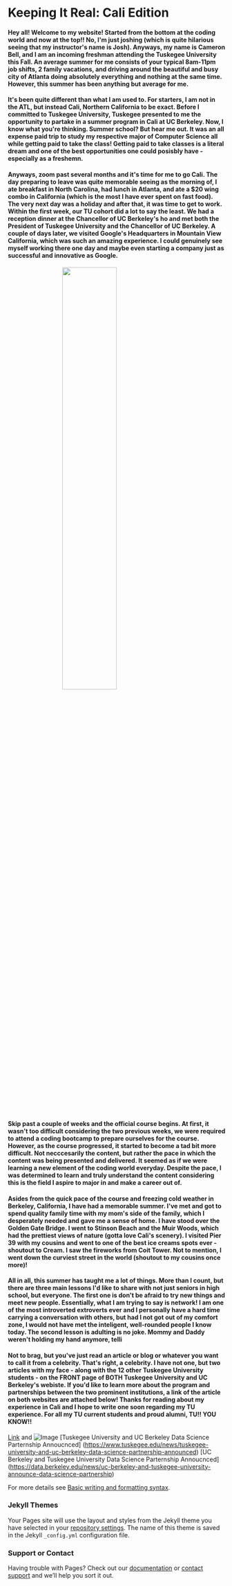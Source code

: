 # Keeping It Real: Cali Edition
#### Hey all! Welcome to my website! Started from the bottom at the coding world and now at the top!! No, I'm just joshing (which is quite hilarious seeing that my instructor's name is Josh). Anyways, my name is Cameron Bell, and I am an incoming freshman attending the Tuskegee University this Fall. An average summer for me consists of your typical 8am-11pm job shifts, 2 family vacations, and driving around the beautiful and busy city of Atlanta doing absolutely everything and nothing at the same time. However, this summer has been anything but average for me. 

#### It's been quite different than what I am used to. For starters, I am not in the ATL, but instead Cali, Northern California to be exact. Before I committed to Tuskegee University, Tuskegee presented to me the opportunity to partake in a summer program in Cali at UC Berkeley. Now, I know what you're thinking. Summer school? But hear me out. It was an all expense paid trip to study my respective major of Computer Science all while getting paid to take the class! Getting paid to take classes is a literal dream and one of the best opportunities one could posisbly have - especially as a freshemn.


#### Anyways, zoom past several months and it's time for me to go Cali. The day preparing to leave was quite memorable seeing as the morning of, I ate breakfast in North Carolina, had lunch in Atlanta, and ate a $20 wing combo in California (which is the most I have ever spent on fast food). The very next day was a holiday and after that, it was time to get to work. Within the first week, our TU cohort did a lot to say the least. We had a reception dinner at the Chancellor of UC Berkeley's ho and met both the President of Tuskegee University and the Chancellor of UC Berkeley. A couple of days later, we visited Google's Headquarters in Mountain View California, which was such an amazing experience. I could genuinely see myself working there one day and maybe even starting a company just as successful and innovative as Google. 
 <img src="./Summer pic.JPG" style="width:50%; margin:auto; display:block">

#### Skip past a couple of weeks and the official course begins. At first, it wasn't too difficult considering the two previous weeks, we were required to attend a coding bootcamp to prepare ourselves for the course. However, as the course progressed, it started to become a tad bit more difficult. Not necccesarily the content, but rather the pace in which the content was being presented and delivered. It seemed as if we were learning a new element of the coding world everyday. Despite the pace, I was determined to learn and truly understand the content considering this is the field I aspire to major in and make a career out of. 


#### Asides from the quick pace of the course and freezing cold weather in Berkeley, California, I have had a memorable summer. I've met and got to spend quality family time with my mom's side of the family, which I desperately needed and gave me a sense of home. I have stood over the Golden Gate Bridge. I went to Stinson Beach and the Muir Woods, which had the prettiest views of nature (gotta love Cali's scenery). I visited Pier 39 with my cousins and went to one of the best ice creams spots ever - shoutout to Cream. I saw the fireworks from Coit Tower. Not to mention, I went down the curviest street in the world (shoutout to my cousins once more)!

#### All in all, this summer has taught me a lot of things. More than I count, but there are three main lessons I'd like to share with not just seniors in high school, but everyone. The first one is don't be afraid to try new things and meet new people. Essentially, what I am trying to say is network! I am one of the most introverted extroverts ever and I personally have a hard time carrying a conversation with others, but had I not got out of my comfort zone, I would not have met the inteligent, well-rounded people I know today. The second lesson is adulting is no joke. Mommy and Daddy weren't holding my hand anymore, telli


#### Not to brag, but you've just read an article or blog or whatever you want to call it from a celebrity. That's right, a celebrity. I have not one, but two articles with my face - along with the 12 other Tuskegee University students - on the FRONT page of BOTH Tuskegee University and UC Berkeley's webiste. If you'd like to learn more about the program and partnerships between the two prominent institutions, a link of the article on both websites are attached below! Thanks for reading about my experience in Cali and I hope to write one soon regarding my TU experience. For all my TU current students and proud alumni, TU!! YOU KNOW!! 


[Link](url) and ![Image](src)
[Tuskegee University and UC Berkeley Data Science Parternship Annoucnced]
(https://www.tuskegee.edu/news/tuskegee-university-and-uc-berkeley-data-science-partnership-announced)
[UC Berkeley and Tuskegee University Data Science Parternship Annoucnced]
(https://data.berkeley.edu/news/uc-berkeley-and-tuskegee-university-announce-data-science-partnership)

For more details see [Basic writing and formatting syntax](https://docs.github.com/en/github/writing-on-github/getting-started-with-writing-and-formatting-on-github/basic-writing-and-formatting-syntax).

### Jekyll Themes

Your Pages site will use the layout and styles from the Jekyll theme you have selected in your [repository settings](https://github.com/Cameronsbell7/portfolio/settings/pages). The name of this theme is saved in the Jekyll `_config.yml` configuration file.

### Support or Contact

Having trouble with Pages? Check out our [documentation](https://docs.github.com/categories/github-pages-basics/) or [contact support](https://support.github.com/contact) and we’ll help you sort it out.
